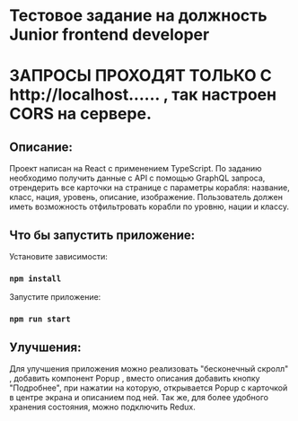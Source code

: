 # Тестовое задание на должность Junior frontend developer
# ЗАПРОСЫ ПРОХОДЯТ ТОЛЬКО С http://localhost...... , так настроен CORS на сервере.


## Описание:
Проект написан на React с применением TypeScript. По заданию необходимо получить данные с API с помощью GraphQL запроса, отрендерить все карточки на странице с параметры корабля: название, класс, нация, уровень, описание, изображение. Пользователь должен иметь возможность отфильтровать корабли по уровню, нации и классу.

## Что бы запустить приложение:
Установите зависимости:
### `npm install`

Запустите приложение:
### `npm run start`

## Улучшения:
Для улучшения приложения можно реализовать "бесконечный скролл" , добавить компонент Popup , вместо описания добавить кнопку "Подробнее", при нажатии на которую, открывается Popup с карточкой в центре экрана и описанием под ней.
Так же, для более удобного хранения состояния, можно подключить Redux.